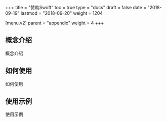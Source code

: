+++
title = "赞助Swoft"
toc = true
type = "docs"
draft = false
date = "2018-09-19"
lastmod = "2018-09-20"
weight = 1204

[menu.v2]
  parent = "appendix"
  weight = 4
+++

## 概念介绍

概念介绍

## 如何使用

如何使用

## 使用示例

使用示例
